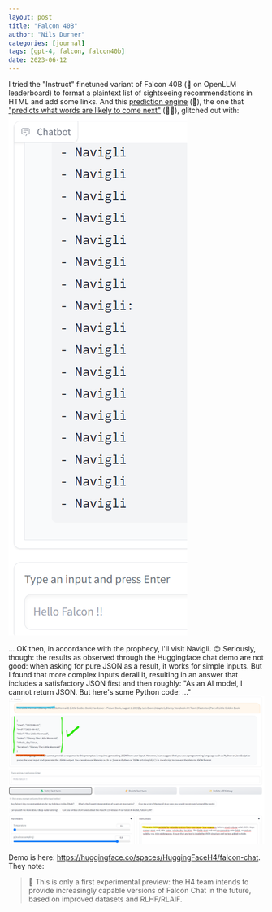 ```yaml
---
layout: post
title: "Falcon 40B"
author: "Nils Durner"
categories: [journal]
tags: [gpt-4, falcon, falcon40b]
date: 2023-06-12
---
```


I tried the "Instruct" finetuned variant of Falcon 40B (🥇 on OpenLLM leaderboard) to format a plaintext list of sightseeing recommendations in HTML and add some links. And this [prediction engine](https://blog.google/technology/ai/bard-improved-reasoning-google-sheets-export/amp/) (🙈), the one that ["predicts what words are likely to come next"](https://blog.google/technology/ai/bard-improved-reasoning-google-sheets-export/amp/) (🙈🙈), glitched out with:
![Falcon 40B #1](assets/img/falcon40b-1.png)

... OK then, in accordance with the prophecy, I'll visit Navigli. 😊
Seriously, though: the results as observed through the Huggingface chat demo are not good: when asking for pure JSON as a result, it works for simple inputs. But I found that more complex inputs derail it, resulting in an answer that includes a satisfactory JSON first and then roughly: "As an AI model, I cannot return JSON. But here's some Python code: ..."
![Falcon 40B #2](assets/img/falcon40b-2.png)

Demo is here: https://huggingface.co/spaces/HuggingFaceH4/falcon-chat.
They note:
> 🧪 This is only a first experimental preview: the H4 team intends to provide increasingly capable versions of Falcon Chat in the future, based on improved datasets and RLHF/RLAIF.